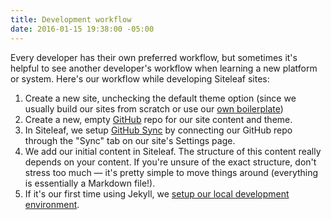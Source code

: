 ```yaml
---
title: Development workflow
date: 2016-01-15 19:38:00 -05:00
---
```


Every developer has their own preferred workflow, but sometimes it's helpful to see another developer's workflow when learning a new platform or system. Here's our workflow while developing Siteleaf sites:

1. Create a new site, unchecking the default theme option (since we usually build our sites from scratch or use our [own boilerplate](https://github.com/sawyerh/siteleaf-boilerplate))
2. Create a new, empty [GitHub](http://github.com) repo for our site content and theme.
3. In Siteleaf, we setup [GitHub Sync](/theme-development/github-sync/) by connecting our GitHub repo through the "Sync" tab on our site's Settings page.
4. We add our initial content in Siteleaf. The structure of this content really depends on your content. If you're unsure of the exact structure, don't stress too much — it's pretty simple to move things around (everything is essentially a Markdown file!).
5. If it's our first time using Jekyll, we [setup our local development environment](/theme-development/local-development.html).